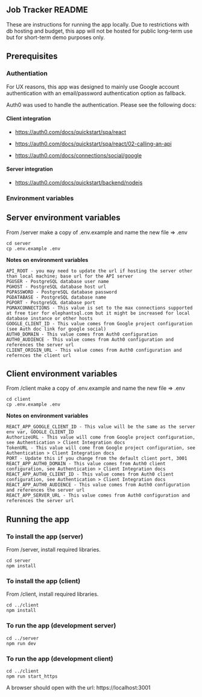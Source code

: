 ## Job Tracker README

These are instructions for running the app locally. Due to restrictions with db hosting and budget, this app will not be hosted for public long-term use but for short-term demo purposes only.

## Prerequisites

### Authentiation

For UX reasons, this app was designed to mainly use Google account authentication with an email/password authentication option as fallback.

Auth0 was used to handle the authentication. Please see the following docs:

#### Client integration

* https://auth0.com/docs/quickstart/spa/react

* https://auth0.com/docs/quickstart/spa/react/02-calling-an-api

* https://auth0.com/docs/connections/social/google

#### Server integration

* https://auth0.com/docs/quickstart/backend/nodejs

### Environment variables

## Server environment variables

From /server make a copy of .env.example and name the new file => .env

```
cd server
cp .env.example .env
```

**Notes on environment variables**

```
API_ROOT - you may need to update the url if hosting the server other than local machine; base url for the API server
PGUSER - PostgreSQL database user name
PGHOST - PostgreSQL database host url
PGPASSWORD - PostgreSQL database password
PGDATABASE - PostgreSQL database name
PGPORT - PostgreSQL database port
PGMAXCONNECTIONS - This value is set to the max connections supported at free tier for elephantsql.com but it might be increased for local database instance or other hosts
GOOGLE_CLIENT_ID - This value comes from Google project configuration (see Auth doc link for google social)
AUTH0_DOMAIN - This value comes from Auth0 configuration
AUTH0_AUDIENCE - This value comes from Auth0 configuration and references the server url
CLIENT_ORIGIN_URL - This value comes from Auth0 configuration and refernces the client url
```

## Client environment variables

From /client make a copy of .env.example and name the new file => .env

```
cd client
cp .env.example .env
```

**Notes on environment variables**

```
REACT_APP_GOOGLE_CLIENT_ID - This value will be the same as the server env var, GOOGLE_CLIENT_ID
AuthorizeURL - This value will come from Google project configuration, see Authentication > Client Integration docs
TokenURL - This value will come from Google project configuration, see Authentication > Client Integration docs
PORT - Update this if you change from the default client port, 3001
REACT_APP_AUTH0_DOMAIN - This value comes from Auth0 client configuration, see Authentication > Client Integration docs
REACT_APP_AUTH0_CLIENT_ID - This value comes from Auth0 client configuration, see Authentication > Client Integration docs
REACT_APP_AUTH0_AUDIENCE - This value comes from Auth0 configuration and references the server url
REACT_APP_SERVER_URL - This value comes from Auth0 configuration and references the server url
```

## Running the app

### To install the app (server)

From /server, install required libraries.

```
cd server
npm install
```

### To install the app (client)

From /client, install required libraries.

```
cd ../client
npm install
```

### To run the app (development server)

```
cd ../server
npm run dev
```

### To run the app (development client)

```
cd ../client
npm run start_https
```

A browser should open with the url: https://localhost:3001
